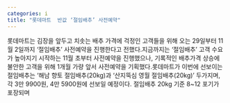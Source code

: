 ```yaml
---
categories: i
title: "롯데마트  반값 ‘절임배추’ 사전예약"
---
```

롯데마트는 김장을 앞두고 치솟는 배추 가격에 걱정인 고객들을 위해 오는 29일부터 11월 2일까지 ‘절임배추’ 사전예약을 진행한다고 전했다.지금까지는 ‘절임배추’ 고객 수요가 높아지기 시작하는 11월 초부터 사전예약을 진행했으나, 기록적인 배추가격 상승에 불안한 고객을 위해 1개월 가량 앞서 사전예약을 기획했다.롯데마트가 이번에 선보이는 절임배추는 ‘해남 향토 절임배추(20kg)과 ‘산지뚝심 영월 절임배추(20kg)’ 두가지며, 각 3만 9900원, 4만 5900원에 선보일 예정이다. 절임배추 20kg 기준 8~12 포기가 포장되며